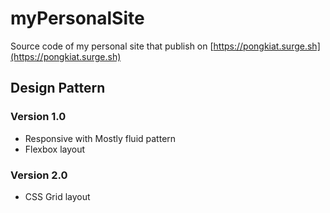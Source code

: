 # myPersonalSite

Source code of my personal site that publish on [https://pongkiat.surge.sh](https://pongkiat.surge.sh)

## Design Pattern

### Version 1.0

- Responsive with Mostly fluid pattern
- Flexbox layout

### Version 2.0

- CSS Grid layout
